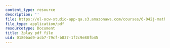 ```yaml
---
content_type: resource
description: ''
file: https://ol-ocw-studio-app-qa.s3.amazonaws.com/courses/6-042j-mathematics-for-computer-science-spring-2015/0180bad9acb779cfb8371f2c9e88fb45_CdhuVhWTSMI.pdf
file_type: application/pdf
resourcetype: Document
title: 3play pdf file
uid: 0180bad9-acb7-79cf-b837-1f2c9e88fb45
---
```

